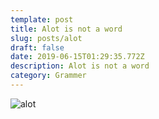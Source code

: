 ```yaml
---
template: post
title: Alot is not a word
slug: posts/alot
draft: false
date: 2019-06-15T01:29:35.772Z
description: Alot is not a word
category: Grammer
---
```

![alot](/media/alot.jpg "alot")
